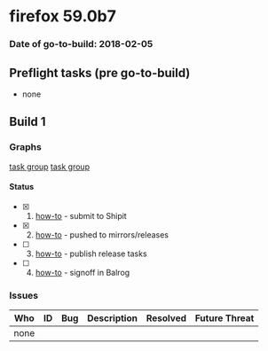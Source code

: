 # firefox 59.0b7

### Date of go-to-build: 2018-02-05

## Preflight tasks (pre go-to-build)
- none

## Build 1  

### Graphs
[task group](https://tools.taskcluster.net/push-inspector/#/XQnPVw8rQA6JXmnWRF-Efw)
[task group](https://tools.taskcluster.net/push-inspector/#/e_MyiGXvTMqLSLvrVJkmnw)


#### Status
- [x] 1.  [how-to](https://wiki.mozilla.org/Release:Release_Automation_on_Mercurial:Starting_a_Release#Submit_to_Ship_It)  - submit to Shipit
- [x] 2.  [how-to](https://github.com/mozilla-releng/releasewarrior-2.0/wiki/Release-Promotion-Tasks-TC#push-artifacts-to-releases-directory)  - pushed to mirrors/releases
- [ ] 3.  [how-to](https://github.com/mozilla-releng/releasewarrior-2.0/wiki/Release-Promotion-Tasks-TC#ship-the-release)  - publish release tasks
- [ ] 4.  [how-to](https://github.com/mozilla-releng/releasewarrior-2.0/wiki/Release-Promotion-Tasks-TC#obtain-sign-offs-for-changes)  - signoff in Balrog

### Issues
| Who                 | ID               | Bug                                                                 | Description                | Resolved                | Future Threat                |
| ------------------- | ---------------- | ------------------------------------------------------------------- | -------------------------- | ----------------------- | ---------------------------- |
| none | | | | | |

